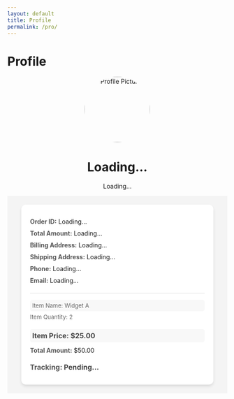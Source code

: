 ```yaml
---
layout: default
title: Profile
permalink: /pro/
---
```


# Profile

<div id="profilePage">
  <!-- Profile Section -->
  <div class="profile-container">
    <img id="profilePicture" src="default-avatar.png" alt="Profile Picture">
    <h1 id="profileName">Loading...</h1>
    <p id="profileEmail">Loading...</p>
  </div>

  <div id="results-container">
    <!-- Placeholder while data loads -->
  <div class="result-card">
      <p><strong>Order ID:</strong> Loading...</p>
      <p><strong>Total Amount:</strong> Loading...</p>
      <p><strong>Billing Address:</strong> Loading...</p>
      <p><strong>Shipping Address:</strong> Loading...</p>
      <p><strong>Phone:</strong> Loading...</p>
      <p><strong>Email:</strong> Loading...</p>
  <div>
        <p>Item Name: Widget A</p>
        <p>Item Quantity: 2</p>
        <p>Item Price: $25.00</p>
  </div>
      <p><strong>Total Amount:</strong> $50.00</p>
      <p><strong>Tracking:</strong> Pending...</p>
  </div>
</div>

<style>
  /* Add some basic styles */
  .profile-container {
    text-align: center;
  }

  .profile-container img {
    width: 150px;
    height: 150px;
    border-radius: 50%;
  }

  .account-info {
    margin-top: 20px;
  }

  .account-info p {
    margin: 5px 0;
  }

  /* Results Container */
  #results-container {
    display: flex;
    flex-wrap: wrap;
    gap: 20px;
    padding: 20px;
    justify-content: center;
    background-color: #f4f4f4;
  }

  /* Individual Result Card */
  .result-card {
    background-color: #fff;
    border-radius: 10px;
    box-shadow: 0 4px 6px rgba(0, 0, 0, 0.1);
    padding: 20px;
    max-width: 400px;
    width: 100%;
    transition: transform 0.3s ease, box-shadow 0.3s ease;
  }

  .result-card:hover {
    transform: translateY(-5px);
    box-shadow: 0 6px 12px rgba(0, 0, 0, 0.15);
  }

  /* Result Card Content */
  .result-card p {
    margin: 10px 0;
    font-size: 14px;
  }

  .result-card strong {
    color: #555;
  }

  /* Items Section */
  .result-card div {
    margin-top: 20px;
    border-top: 1px solid #ddd;
    padding-top: 10px;
  }

  .result-card div p {
    margin: 5px 0;
    font-size: 13px;
    color: #666;
  }

  .result-card div p:nth-child(odd) {
    background-color: #f8f8f8;
    padding: 5px;
    border-radius: 5px;
  }

  /* Total Amount */
  .result-card p:last-of-type {
    font-size: 16px;
    font-weight: bold;
    color: #444;
    margin-top: 20px;
  }

  /* Responsive Design */
  @media (max-width: 768px) {
    #results-container {
      flex-direction: column;
      align-items: center;
    }

    .result-card {
      max-width: 90%;
    }
  }
</style>

<script>
  const apiUrl =
  "https://script.google.com/macros/s/AKfycbw7gi9GqPCwPdFBlmpHTn12dEbLtp1Cq1z8IDJoxqYvsEgjE4HmfXKLrJExfdCz6cgQYw/exec";

// Display loading state
function displayLoadingState() {
  const resultsContainer = document.getElementById("results-container");
  resultsContainer.innerHTML = "<p>Loading...</p>";
}

// Fetch data by email
async function fetchDataByEmail(email) {
  try {
    displayLoadingState();
    console.log("Fetching data for email:", email);

    const response = await fetch(`${apiUrl}?email=${encodeURIComponent(email)}`);
    if (!response.ok) {
      console.error(`HTTP Error: ${response.status}`);
      throw new Error(`HTTP error! Status: ${response.status}`);
    }

    const data = await response.json();
    console.log("Raw API Response:", data);

    // Filter data for the given email (case-insensitive)
    const filteredData = data.filter(
      (record) => record.Email?.toLowerCase() === email.toLowerCase()
    );
    console.log("Filtered Data:", filteredData);

    if (filteredData.length === 0) {
      console.warn("No data found for the provided email.");
      displayResults([]);
      return;
    }

    displayResults(filteredData);
  } catch (error) {
    console.error("Fetch Error:", error);
    displayResults([]);
  }
}

// Format address with fallback values
function formatAddress(street, city, state, postal, country) {
  return [street, city, state, postal, country]
    .map((part) => escapeHTML(part || "N/A"))
    .join(", ");
}

// Escape HTML to prevent injection
function escapeHTML(str) {
  const element = document.createElement("div");
  if (str) element.innerText = str;
  return element.innerHTML;
}

// Display results in the container
function displayResults(results) {
  const resultsContainer = document.getElementById("results-container");
  resultsContainer.innerHTML = ""; // Clear previous results

  if (results.length === 0) {
    resultsContainer.innerHTML = "<p>No results found.</p>";
    return;
  }

  // Group results by orderId
  const groupedResults = results.reduce((acc, result) => {
    const { OrderID: orderId } = result;

    if (!acc[orderId]) {
      acc[orderId] = {
        ...result,
        items: [],
        totalAmount: 0,
      };
    }

    const itemTotal =
      parseFloat(result.ItemPrice || 0) *
      parseInt(result.ItemQuantity || 0, 10);
    acc[orderId].items.push({
      itemName: result.ItemName,
      itemQuantity: result.ItemQuantity,
      itemPrice: result.ItemPrice,
      itemTotal: itemTotal,
    });

    acc[orderId].totalAmount += itemTotal;
    return acc;
  }, {});

  // Create and append result cards
  Object.values(groupedResults).forEach((order) => {
    const resultCard = document.createElement("div");
    resultCard.className = "result-card";

    let itemsHTML = order.items
      .map(
        (item) => `
        <p>Item Name: ${item.itemName || "N/A"}</p>
        <p>Item Quantity: ${item.itemQuantity || "N/A"}</p>
        <p>Item Price: $${parseFloat(item.itemPrice || 0).toFixed(2)}</p>
        <p>Item Total: $${item.itemTotal.toFixed(2)}</p>
        <hr>`
      )
      .join("");

    resultCard.innerHTML = `
      <p><strong>Order ID:</strong> ${order.OrderID || "N/A"}</p>
      <p><strong>Total Amount:</strong> $${parseFloat(order.totalAmount).toFixed(2)}</p>
      <div>${itemsHTML}</div>
      <p><strong>Billing Address:</strong> ${formatAddress(
        order.BillingStreet,
        order.BillingCity,
        order.BillingState,
        order.BillingPostal,
        order.BillingCountry
      )}</p>
      <p><strong>Shipping Address:</strong> ${formatAddress(
        order.ShippingStreet,
        order.ShippingCity,
        order.ShippingState,
        order.ShippingPostal,
        order.ShippingCountry
      )}</p>
      <p><strong>Phone:</strong> ${order.Phone || "N/A"}</p>
      <p><strong>Email:</strong> ${order.Email || "N/A"}</p>
    `;

    resultsContainer.appendChild(resultCard);
  });
}

// Get logged-in user's email from localStorage
function getLoggedInUserEmail() {
  return localStorage.getItem("userEmail") || null;
}

// Fetch data on DOMContentLoaded
document.addEventListener("DOMContentLoaded", () => {
  const userEmail = getLoggedInUserEmail();
  if (userEmail) {
    console.log("User email found:", userEmail);
    fetchDataByEmail(userEmail);
  } else {
    console.warn("No user email found in localStorage.");
  }
});

</script>
